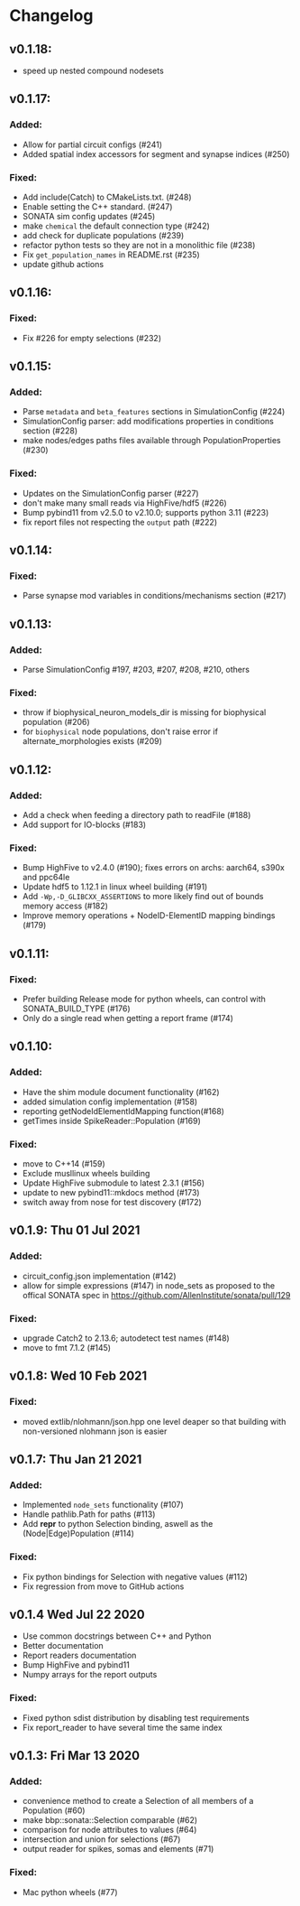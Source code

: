 # Changelog

## v0.1.18:
 - speed up nested compound nodesets

## v0.1.17:

### Added:
 - Allow for partial circuit configs (#241)
 - Added spatial index accessors for segment and synapse indices (#250)

### Fixed:
 - Add include(Catch) to CMakeLists.txt. (#248)
 - Enable setting the C++ standard. (#247)
 - SONATA sim config updates (#245)
 - make `chemical` the default connection type (#242)
 - add check for duplicate populations (#239)
 - refactor python tests so they are not in a monolithic file (#238)
 - Fix `get_population_names` in README.rst (#235)
 - update github actions

## v0.1.16:

### Fixed:
 - Fix #226 for empty selections (#232)

## v0.1.15:

### Added:
 - Parse `metadata` and `beta_features` sections in SimulationConfig (#224)
 - SimulationConfig parser: add modifications properties in conditions section (#228)
 - make nodes/edges paths files available through PopulationProperties (#230)

### Fixed:
 - Updates on the SimulationConfig parser (#227)
 - don't make many small reads via HighFive/hdf5 (#226)
 - Bump pybind11 from v2.5.0 to v2.10.0; supports python 3.11 (#223)
 - fix report files not respecting the `output` path (#222)

## v0.1.14:

### Fixed:
 - Parse synapse mod variables in conditions/mechanisms section (#217)

## v0.1.13:

### Added:
 - Parse SimulationConfig #197, #203, #207, #208, #210, others

### Fixed:
 - throw if biophysical_neuron_models_dir is missing for biophysical population (#206)
 - for `biophysical` node populations, don't raise error if alternate_morphologies exists (#209)

## v0.1.12:

### Added:
 - Add a check when feeding a directory path to readFile (#188)
 - Add support for IO-blocks (#183)

### Fixed:
 - Bump HighFive to v2.4.0 (#190); fixes errors on archs: aarch64, s390x and ppc64le
 - Update hdf5 to 1.12.1 in linux wheel building (#191)
 - Add `-Wp,-D_GLIBCXX_ASSERTIONS` to more likely find out of bounds memory access (#182)
 - Improve memory operations + NodeID-ElementID mapping bindings (#179)

## v0.1.11:

### Fixed:
 - Prefer building Release mode for python wheels, can control with SONATA_BUILD_TYPE (#176)
 - Only do a single read when getting a report frame (#174)

## v0.1.10:

### Added:
 - Have the shim module document functionality (#162)
 - added simulation config implementation (#158)
 - reporting getNodeIdElementIdMapping function(#168)
 - getTimes inside SpikeReader::Population (#169)

### Fixed:
 - move to C++14 (#159)
 - Exclude musllinux wheels building
 - Update HighFive submodule to latest 2.3.1 (#156)
 - update to new pybind11::mkdocs method (#173)
 - switch away from nose for test discovery (#172)

## v0.1.9: Thu 01 Jul 2021

### Added:
 - circuit_config.json implementation (#142)
 - allow for simple expressions (#147) in node_sets as proposed to the
   offical SONATA spec in https://github.com/AllenInstitute/sonata/pull/129

### Fixed:
 - upgrade Catch2 to 2.13.6; autodetect test names (#148)
 - move to fmt 7.1.2 (#145)

## v0.1.8: Wed 10 Feb 2021

### Fixed:
 - moved extlib/nlohmann/json.hpp one level deaper so that building with
   non-versioned nlohmann json is easier

## v0.1.7: Thu Jan 21 2021

### Added:
 - Implemented `node_sets` functionality (#107)
 - Handle pathlib.Path for paths (#113)
 - Add __repr__ to python Selection binding, aswell as the (Node|Edge)Population (#114)

### Fixed:
 - Fix python bindings for Selection with negative values (#112)
 - Fix regression from move to GitHub actions

## v0.1.4 Wed Jul 22 2020

 - Use common docstrings between C++ and Python
 - Better documentation
 - Report readers documentation
 - Bump HighFive and pybind11
 - Numpy arrays for the report outputs

### Fixed:

 - Fixed python sdist distribution by disabling test requirements
 - Fix report_reader to have several time the same index

## v0.1.3: Fri Mar 13 2020

### Added:

 - convenience method to create a Selection of all members of a Population (#60)
 - make bbp::sonata::Selection comparable (#62)
 - comparison for node attributes to values (#64)
 - intersection and union for selections (#67)
 - output reader for spikes, somas and elements (#71)

### Fixed:

 - Mac python wheels (#77)
